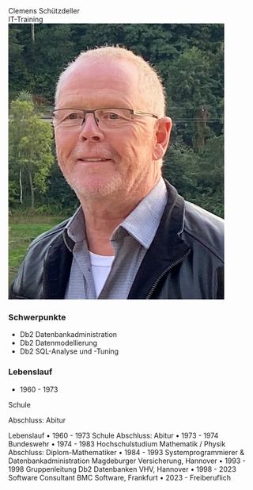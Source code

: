 <div class="hGrid">
  <div class="grid-2">
    <div class="gridTitle">Clemens Schützdeller</div>
    <div class="gridTitle">IT-Training</div>
  </div>
  <div class="grid-1">
    <img src="SchuetzdellerClemens.jpg">
  </div>
<div class="gridBreak"></div>
</div>


<h3>Schwerpunkte</h3>
<ul>
  <li>Db2 Datenbankadministration</li>
  <li>Db2 Datenmodellierung</li>
  <li>Db2 SQL-Analyse und -Tuning</li>
</ul>


<h3>Lebenslauf</h3>
<div class="hGrid">
  <div class="grid-1">
    <ul><li>1960 - 1973</li>
  </div>
  <div class="grid-2">
    <p>Schule</p>
    <p>Abschluss: Abitur</p>
<div class="gridBreak"></div>
</div>



Lebenslauf
• 1960 - 1973 Schule
Abschluss: Abitur
• 1973 - 1974 Bundeswehr
• 1974 - 1983 Hochschulstudium Mathematik / Physik
Abschluss: Diplom-Mathematiker
• 1984 - 1993 Systemprogrammierer & Datenbankadministration
Magdeburger Versicherung, Hannover
• 1993 - 1998 Gruppenleitung Db2 Datenbanken
VHV, Hannover
• 1998 - 2023 Software Consultant
BMC Software, Frankfurt
• 2023 - Freiberuflich
